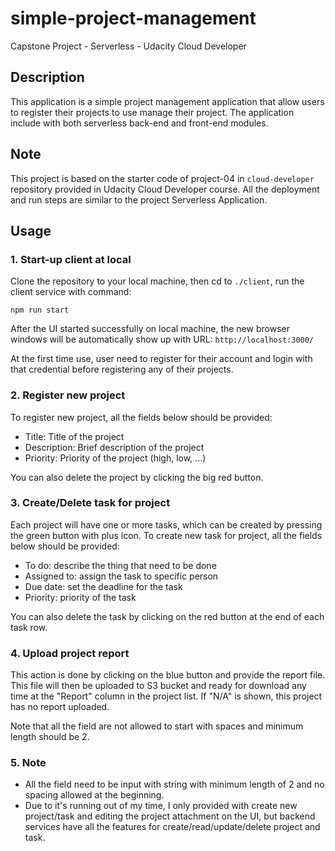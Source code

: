 # simple-project-management
Capstone Project - Serverless - Udacity Cloud Developer

## Description
This application is a simple project management application that allow users to register their projects to use manage their project.
The application include with both serverless back-end and front-end modules.

## Note
This project is based on the starter code of project-04 in `cloud-developer` repository provided in Udacity Cloud Developer course.
All the deployment and run steps are similar to the project Serverless Application.

## Usage
### 1. Start-up client at local
Clone the repository to your local machine, then cd to `./client`, run the client service with command:

`npm run start`

After the UI started successfully on local machine, the new browser windows will be automatically show up with URL: `http://localhost:3000/`

At the first time use, user need to register for their account and login with that credential before registering any of their projects.

### 2. Register new project
To register new project, all the fields below should be provided:

- Title: Title of the project
- Description: Brief description of the project
- Priority: Priority of the project (high, low, ...)

You can also delete the project by clicking the big red button.

### 3. Create/Delete task for project
Each project will have one or more tasks, which can be created by pressing the green button with plus icon.
To create new task for project, all the fields below should be provided:

- To do: describe the thing that need to be done
- Assigned to: assign the task to specific person
- Due date: set the deadline for the task
- Priority: priority of the task

You can also delete the task by clicking on the red button at the end of each task row.

### 4. Upload project report
This action is done by clicking on the blue button and provide the report file. This file will then be uploaded to S3 bucket and ready for download any time at the "Report" column in the project list. If "N/A" is shown, this project has no report uploaded.

Note that all the field are not allowed to start with spaces and minimum length should be 2.

### 5. Note

- All the field need to be input with string with minimum length of 2 and no spacing allowed at the beginning.
- Due to it's running out of my time, I only provided with create new project/task and editing the project attachment on the UI, but backend services have all the features for create/read/update/delete project and task.